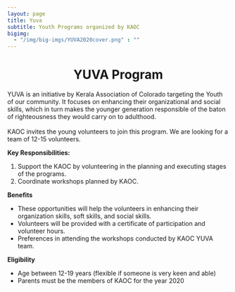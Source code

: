 ```yaml
---
layout: page
title: Yuva
subtitle: Youth Programs organized by KAOC
bigimg:
  - "/img/big-imgs/YUVA2020cover.png" : "" 
---
```


<div align="center" style="text-align:center"><h1>YUVA Program</h1></div>
<p>YUVA  is an initiative by Kerala Association of Colorado targeting the Youth of our community. It focuses on enhancing their 
organizational and social skills, which in turn makes the younger generation responsible of the baton of righteousness they would 
carry on to adulthood. <br/><br/>
KAOC invites the young volunteers to join this program. We are looking for a team of 12-15 volunteers. </p>
<b>Key Responsibilities:</b>
<ol>
  <li>Support the KAOC by volunteering in the planning and executing stages of the programs.</li>
  <li>Coordinate workshops planned by KAOC.</li>
  
 </ol>
<b>Benefits</b>
<ul>
  <li>These opportunities will help the volunteers in enhancing  their organization skills, soft skills, and social skills.</li>
  <li>Volunteers will be provided with a certificate of participation and volunteer hours.</li>
  <li>Preferences in attending the workshops conducted by KAOC YUVA team.</li>
</ul>

<b>Eligibility</b>
<ul>
  <li>Age between 12-19 years (flexible if someone is very keen and able)</li>
  <li>Parents must be the  members of KAOC for the year 2020</li>
 </ul>

<!--Register <a href="https://tinyurl.com/YuvaKAOC" style="cursor:pointer"> here </a>-->
